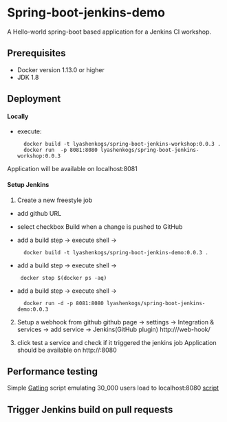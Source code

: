 # Spring-boot-jenkins-demo

A Hello-world spring-boot based application for a Jenkins CI workshop.

## Prerequisites

* Docker version 1.13.0 or higher
* JDK 1.8

## Deployment

#### Locally

* execute: 

        docker build -t lyashenkogs/spring-boot-jenkins-workshop:0.0.3 .
        docker run  -p 8081:8080 lyashenkogs/spring-boot-jenkins-workshop:0.0.3
        
Application will be available on localhost:8081
        
#### Setup Jenkins

1. Create a new freestyle job

* add github URL 
* select checkbox Build when a change is pushed to GitHub

* add a build step -> execute shell -> 
        
        docker build -t lyashenkogs/spring-boot-jenkins-demo:0.0.3 .
* add a build step -> execute shell -> 
        
       docker stop $(docker ps -aq)
* add a build step -> execute shell -> 
               
        docker run -d -p 8081:8080 lyashenkogs/spring-boot-jenkins-demo:0.0.3
              
2. Setup a webhook from github
github page -> settings -> Integration & services -> add service -> Jenkins(GitHub plugin) 
http://<your-domain-name>/web-hook/

3. click test a service and check if it triggered the jenkins job
Application should be available on 
http://<your-domain-name>:8080

## Performance testing

Simple [Gatling](http://gatling.io/#/) script emulating 30_000 users load to localhost:8080
[script](./performance-testing/RecordedSimulation.scala)

## Trigger Jenkins build on pull requests
